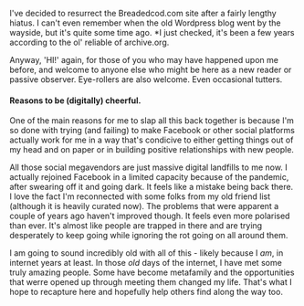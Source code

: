 I've decided to resurrect the Breadedcod.com site after a fairly lengthy hiatus. I can't even remember when the old Wordpress blog went by the wayside, but it's quite some time ago. *I just checked, it's been a few years according to the ol' reliable of archive.org.

Anyway, 'HI!' again, for those of you who may have happened upon me before, and welcome to anyone else who might be here as a new reader or passive observer. Eye-rollers are also welcome. Even occasional tutters.

#### Reasons to be (digitally) cheerful. 

One of the main reasons for me to slap all this back together is because I'm so done with trying (and failing) to make Facebook or other social platforms actually work for me in a way that's condicive to either getting things out of my head and on paper or in building positive relationships with new people. 

All those social megavendors are just massive digital landfills to me now. I actually rejoined Facebook in a limited capacity because of the pandemic, after swearing off it and going dark. It feels like a mistake being back there. I love the fact I'm reconnected with some folks from my old friend list (although it is heavily curated now). The problems that were apparent a couple of years ago haven't improved though. It feels even more polarised than ever. It's almost like people are trapped in there and are trying desperately to keep going while ignoring the rot going on all around them.

I am going to sound incredibly old with all of this - likely because I *am*, in internet years at least. In those *old* days of the internet, I have met some truly amazing people. Some have become metafamily and the opportunities that werre opened up through meeting them changed my life. That's what I hope to recapture here and hopefully help others find along the way too.
